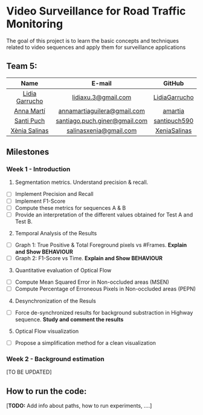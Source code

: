 # Video Surveillance for Road Traffic Monitoring

The goal of this project is to learn the basic concepts and techniques related to video sequences and apply them for surveillance applications

## Team 5:

| Name | E-mail | GitHub |
| :---: | :---: | :---: |
| [Lidia Garrucho](https://www.linkedin.com/in/lidia-garrucho-moras-77961a8a/) | lidiaxu.3@gmail.com | [LidiaGarrucho](https://github.com/LidiaGarrucho) |
| [Anna Martí](https://www.linkedin.com/in/annamartiaguilera/) | annamartiaguilera@gmail.com | [amartia](https://github.com/amartia) |
| [Santi Puch](https://www.linkedin.com/in/santipuch/) | santiago.puch.giner@gmail.com | [santipuch590](https://github.com/santipuch590) |
| [Xènia Salinas](https://www.linkedin.com/in/x%C3%A8nia-salinas-ventall%C3%B3-509081156/) | salinasxenia@gmail.com | [XeniaSalinas](https://github.com/XeniaSalinas) |

## Milestones 

### Week 1 - Introduction
1. Segmentation metrics. Understand precision & recall.
- [ ] Implement Precision and Recall
- [ ] Implement F1-Score
- [ ] Compute these metrics for sequences A & B
- [ ] Provide an interpretation of the different values obtained for Test A and Test B.

2. Temporal Analysis of the Results
- [ ] Graph 1: True Positive & Total Foreground pixels vs #Frames. **Explain and Show BEHAVIOUR**
- [ ] Graph 2: F1-Score vs Time. **Explain and Show BEHAVIOUR**

3. Quantitative evaluation of Optical Flow
- [ ] Compute Mean Squared Error in Non-occluded areas (MSEN)
- [ ] Compute Percentage of Erroneous Pixels in Non-occluded areas (PEPN)

4. Desynchronization of the Resuls
- [ ] Force de-synchronized results for background substraction in Highway sequence. **Study and comment the results**

5. Optical Flow visualization
- [ ] Propose a simplification method for a clean visualization

### Week 2 - Background estimation
[TO BE UPDATED]


## How to run the code:

[**TODO:** Add info about paths, how to run experiments, ....]
